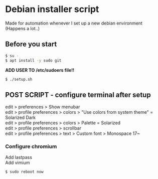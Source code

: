 # Debian installer script
Made for automation whenever I set up a new debian environment (Happens a lot..)

## Before you start
```bash
$ su - 						
$ apt install -y sudo git	
```
**ADD USER TO /etc/sudoers file!!**

```bash
$ ./setup.sh
```

## POST SCRIPT - configure terminal after setup
edit > preferences > Show menubar<br>
edit > profile preferences > colors > "Use colors from system theme" = Solarized Dark<br>
edit > profile preferences > colors > Palette = Solarized<br>
edit > profile preferences > scrollbar<br>
edit > profile preferences > text > Custom font > Monospace 17~<br>

### Configure chromium
Add lastpass<br>
Add vimium<br>

```bash
$ sudo reboot now
```
